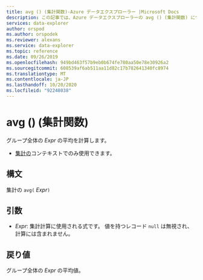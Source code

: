 ```yaml
---
title: avg () (集計関数)-Azure データエクスプローラー |Microsoft Docs
description: この記事では、Azure データエクスプローラーの avg () (集計関数) について説明します。
services: data-explorer
author: orspod
ms.author: orspodek
ms.reviewer: alexans
ms.service: data-explorer
ms.topic: reference
ms.date: 09/26/2019
ms.openlocfilehash: 949bd463f57b9eb0b674fe780aa50e78e30926a2
ms.sourcegitcommit: 608539af6ab511aa11d82c17b782641340fc8974
ms.translationtype: MT
ms.contentlocale: ja-JP
ms.lasthandoff: 10/20/2020
ms.locfileid: "92248038"
---
```

# <a name="avg-aggregation-function"></a>avg () (集計関数)

グループ全体の *Expr* の平均を計算します。 

* [集計の](summarizeoperator.md)コンテキストでのみ使用できます。

## <a name="syntax"></a>構文

集計の `avg(` *Expr*`)`

## <a name="arguments"></a>引数

* *Expr*: 集計計算に使用される式です。 値を持つレコード `null` は無視され、計算には含まれません。

## <a name="returns"></a>戻り値

グループ全体の *Expr* の平均値。
 